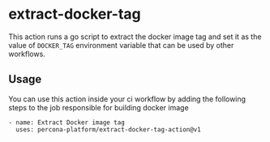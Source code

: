 # extract-docker-tag

This action runs a go script to extract the docker image tag and set it as the value of `DOCKER_TAG` environment variable that can be used by other workflows.

## Usage

You can use this action inside your ci workflow by adding the following steps to the job responsible for building docker image

```
- name: Extract Docker image tag
  uses: percona-platform/extract-docker-tag-action@v1
```
